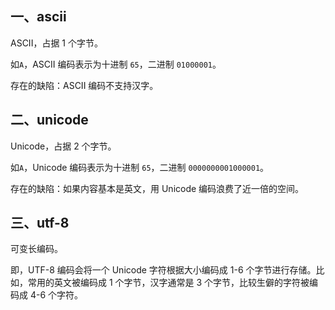 
## 一、ascii

ASCII，占据 1 个字节。

如`A`，ASCII 编码表示为十进制 `65`，二进制 `01000001`。

存在的缺陷：ASCII 编码不支持汉字。



## 二、unicode

Unicode，占据 2 个字节。

如`A`，Unicode 编码表示为十进制 `65`，二进制 `0000000001000001`。

存在的缺陷：如果内容基本是英文，用 Unicode 编码浪费了近一倍的空间。


## 三、utf-8

可变长编码。

即，UTF-8 编码会将一个 Unicode 字符根据大小编码成 1-6 个字节进行存储。比如，常用的英文被编码成 1 个字节，汉字通常是 3 个字节，比较生僻的字符被编码成 4-6 个字符。
